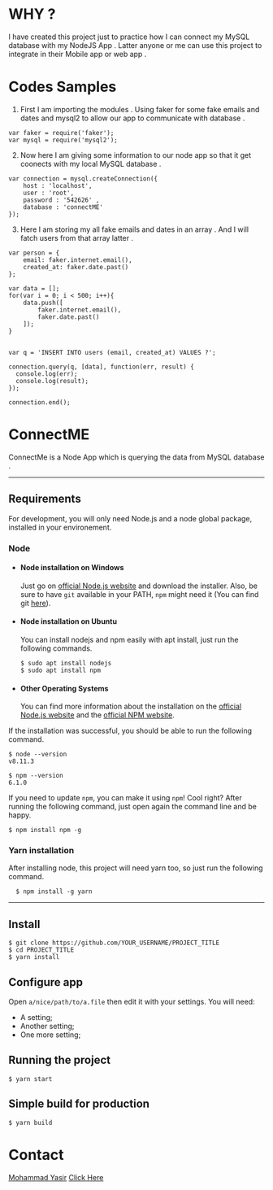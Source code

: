 # WHY ?
I have created this project just to practice how I can connect my MySQL database with my NodeJS App . Latter anyone or me can use this project to integrate in their Mobile app or web app . 

# Codes Samples
1. First I am importing the modules . Using faker for some fake emails and dates and mysql2 to allow our app to communicate with database . 
```
var faker = require('faker');
var mysql = require('mysql2');
```
2. Now here I am giving some information to our node app so that it get coonects with my local MySQL database . 
```
var connection = mysql.createConnection({
    host : 'localhost',
    user : 'root',
    password : '542626' ,
    database : 'connectME'
});  
```
3. Here I am storing my all fake emails and dates in an array . And I will fatch users from that array latter . 
```
var person = {
    email: faker.internet.email(),
    created_at: faker.date.past()
};

var data = [];
for(var i = 0; i < 500; i++){
    data.push([
        faker.internet.email(),
        faker.date.past()
    ]);
}


var q = 'INSERT INTO users (email, created_at) VALUES ?';

connection.query(q, [data], function(err, result) {
  console.log(err);
  console.log(result);
});

connection.end();
```
# ConnectME

ConnectMe is a Node App which is querying the data from MySQL database . 

---
## Requirements

For development, you will only need Node.js and a node global package, installed in your environement.

### Node
- #### Node installation on Windows

  Just go on [official Node.js website](https://nodejs.org/) and download the installer.
Also, be sure to have `git` available in your PATH, `npm` might need it (You can find git [here](https://git-scm.com/)).

- #### Node installation on Ubuntu

  You can install nodejs and npm easily with apt install, just run the following commands.

      $ sudo apt install nodejs
      $ sudo apt install npm

- #### Other Operating Systems
  You can find more information about the installation on the [official Node.js website](https://nodejs.org/) and the [official NPM website](https://npmjs.org/).

If the installation was successful, you should be able to run the following command.

    $ node --version
    v8.11.3

    $ npm --version
    6.1.0

If you need to update `npm`, you can make it using `npm`! Cool right? After running the following command, just open again the command line and be happy.

    $ npm install npm -g

###
### Yarn installation
  After installing node, this project will need yarn too, so just run the following command.

      $ npm install -g yarn

---

## Install

    $ git clone https://github.com/YOUR_USERNAME/PROJECT_TITLE
    $ cd PROJECT_TITLE
    $ yarn install

## Configure app

Open `a/nice/path/to/a.file` then edit it with your settings. You will need:

- A setting;
- Another setting;
- One more setting;

## Running the project

    $ yarn start

## Simple build for production

    $ yarn build

# Contact 
[Mohammad Yasir](https://linkedin.com/in/my-pro-file)
[Click Here](https://github.com/myawesomehub)

